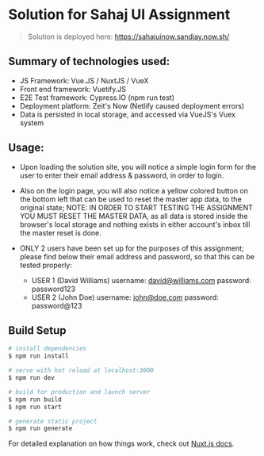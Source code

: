 # Solution for Sahaj UI Assignment

> Solution is deployed here: https://sahajuinow.sandjay.now.sh/

## Summary of technologies used:
- JS Framework: Vue.JS / NuxtJS / VueX  
- Front end framework: Vuetify.JS  
- E2E Test framework: Cypress.IO (npm run test)
- Deployment platform: Zeit's Now (Netlify caused deployment errors)  
- Data is persisted in local storage, and accessed via VueJS's Vuex system  

## Usage: 
- Upon loading the solution site, you will notice a simple login form for the user to enter their email address & password, in order to login.  
- Also on the login page, you will also notice a yellow colored button on the bottom left that can be used to reset the master app data, to the original state; NOTE: IN ORDER TO START TESTING THE ASSIGNMENT YOU MUST RESET THE MASTER DATA, as all data is stored inside the browser's local storage and nothing exists in either account's inbox till the master reset is done.
- ONLY 2 users have been set up for the purposes of this assignment; please find below their email address and password, so that this can be tested properly:  

    - USER 1 (David Williams)
        username: david@williams.com
        password: password123
    - USER 2 (John Doe)
        username: john@doe.com
        password: password@123

## Build Setup

``` bash
# install dependencies
$ npm run install

# serve with hot reload at localhost:3000
$ npm run dev

# build for production and launch server
$ npm run build
$ npm run start

# generate static project
$ npm run generate
```

For detailed explanation on how things work, check out [Nuxt.js docs](https://nuxtjs.org).
